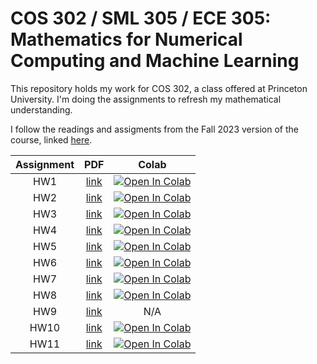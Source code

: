 # COS 302 / SML 305 / ECE 305: Mathematics for Numerical Computing and Machine Learning

This repository holds my work for COS 302, a class offered at Princeton University. I'm doing the assignments to refresh my mathematical understanding. 

I follow the readings and assigments from the Fall 2023 version of the course, linked [here](https://www.cs.princeton.edu/courses/archive/fall23/cos302/).

| Assignment | PDF | Colab |
|:------:|:------:|:------:|
| HW1 | [link](https://github.com/ncarolan/COS302/blob/main/HW01/F23_COS_302___HW1.pdf) | [![Open In Colab](https://colab.research.google.com/assets/colab-badge.svg)](https://colab.research.google.com/github/ncarolan/COS302/blob/main/HW01/HW1.ipynb) |
| HW2 | [link](https://github.com/ncarolan/COS302/blob/main/HW02/F23_COS_302___HW2.pdf) | [![Open In Colab](https://colab.research.google.com/assets/colab-badge.svg)](https://colab.research.google.com/github/ncarolan/COS302/blob/main/HW02/HW2.ipynb) |
| HW3 | [link](https://github.com/ncarolan/COS302/blob/main/HW03/F23_COS_302___HW3.pdf) | [![Open In Colab](https://colab.research.google.com/assets/colab-badge.svg)](https://colab.research.google.com/github/ncarolan/COS302/blob/main/HW03/HW3.ipynb) |
| HW4 | [link](https://github.com/ncarolan/COS302/blob/main/HW04/F23_COS_302___HW4.pdf) | [![Open In Colab](https://colab.research.google.com/assets/colab-badge.svg)](https://colab.research.google.com/github/ncarolan/COS302/blob/main/HW04/HW4.ipynb) |
| HW5 | [link](https://github.com/ncarolan/COS302/blob/main/HW05/F23_COS_302___HW5.pdf) | [![Open In Colab](https://colab.research.google.com/assets/colab-badge.svg)](https://colab.research.google.com/github/ncarolan/COS302/blob/main/HW05/HW5.ipynb) |
| HW6 | [link](https://github.com/ncarolan/COS302/blob/main/HW06/F23_COS_302___HW6.pdf) | [![Open In Colab](https://colab.research.google.com/assets/colab-badge.svg)](https://colab.research.google.com/github/ncarolan/COS302/blob/main/HW06/HW6.ipynb) |
| HW7 | [link](https://github.com/ncarolan/COS302/blob/main/HW07/F23_COS_302___HW7.pdf) | [![Open In Colab](https://colab.research.google.com/assets/colab-badge.svg)](https://colab.research.google.com/github/ncarolan/COS302/blob/main/HW07/HW7.ipynb) |
| HW8 | [link](https://github.com/ncarolan/COS302/blob/main/HW08/F23_COS_302___HW8.pdf) | [![Open In Colab](https://colab.research.google.com/assets/colab-badge.svg)](https://colab.research.google.com/github/ncarolan/COS302/blob/main/HW08/HW8.ipynb) |
| HW9 | [link](https://github.com/ncarolan/COS302/blob/main/HW09/F23_COS_302___HW9.pdf) | N/A |
| HW10 | [link](https://github.com/ncarolan/COS302/blob/main/HW10/F23_COS_302___HW10.pdf) | [![Open In Colab](https://colab.research.google.com/assets/colab-badge.svg)](https://colab.research.google.com/github/ncarolan/COS302/blob/main/HW10/HW10.ipynb) |
| HW11 | [link](https://github.com/ncarolan/COS302/blob/main/HW11/F23_COS_302___HW11.pdf) | [![Open In Colab](https://colab.research.google.com/assets/colab-badge.svg)](https://colab.research.google.com/github/ncarolan/COS302/blob/main/HW11/HW11.ipynb) |

